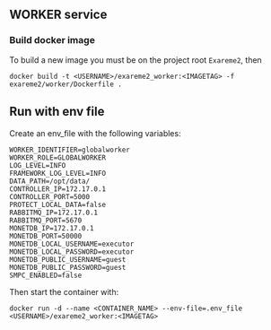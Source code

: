 ## WORKER service

### Build docker image

To build a new image you must be on the project root `Exareme2`, then

```
docker build -t <USERNAME>/exareme2_worker:<IMAGETAG> -f exareme2/worker/Dockerfile .
```

## Run with env file

Create an env_file with the following variables:

```
WORKER_IDENTIFIER=globalworker
WORKER_ROLE=GLOBALWORKER
LOG_LEVEL=INFO
FRAMEWORK_LOG_LEVEL=INFO
DATA_PATH=/opt/data/
CONTROLLER_IP=172.17.0.1
CONTROLLER_PORT=5000
PROTECT_LOCAL_DATA=false
RABBITMQ_IP=172.17.0.1
RABBITMQ_PORT=5670
MONETDB_IP=172.17.0.1
MONETDB_PORT=50000
MONETDB_LOCAL_USERNAME=executor
MONETDB_LOCAL_PASSWORD=executor
MONETDB_PUBLIC_USERNAME=guest
MONETDB_PUBLIC_PASSWORD=guest
SMPC_ENABLED=false
```

Then start the container with:

```
docker run -d --name <CONTAINER_NAME> --env-file=.env_file <USERNAME>/exareme2_worker:<IMAGETAG>
```

